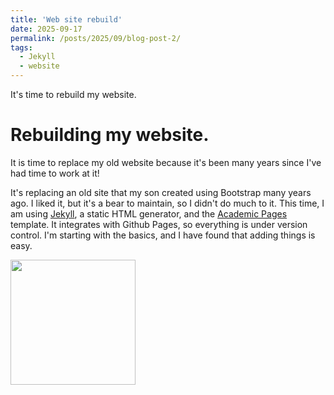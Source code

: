 ```yaml
---
title: 'Web site rebuild'
date: 2025-09-17
permalink: /posts/2025/09/blog-post-2/
tags:
  - Jekyll
  - website
---
```


It's time to rebuild my website.


Rebuilding my website.
======

It is time to replace my old website because it's been many years since I've had time to work at it!

It's replacing an old site that my son created using Bootstrap many
years ago. I liked it, but it's a bear to maintain, so I didn't do much to it.  This
time, I am using [Jekyll](https://jekyllrb.com), a static HTML generator, and the
[Academic Pages](https://academicpages.github.io) template. It integrates with Github Pages, so everything is under version control.
I'm starting with the basics, and I have found that adding things is easy.


<img src="{{'/assets/images/jekyll.png' | relative_url}}" width="200px"/>
